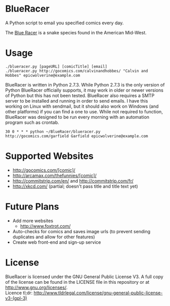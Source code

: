 BlueRacer
===========

A Python script to email you specified comics every day.


The [Blue Racer](https://en.wikipedia.org/wiki/Coluber_constrictor_foxii) is a snake species found in the American Mid-West.

Usage
===========

    ./blueracer.py [pageURL] [comicTitle] [email]  
    ./blueracer.py http://gocomics.com/calvinandhobbes/ "Calvin and Hobbes" epicwolverine@example.com

BlueRacer is written in Python 2.7.3. While Python 2.7.3 is the only version of Python BlueRacer officially supports, it may work in older or newer versions of Python but this has not been tested. BlueRacer also requires a SMTP server to be installed and running in order to send emails. I have this working on Linux with sendmail, but it should also work on Windows (and other platforms) if you can find a one to use. While not required to function, BlueRacer was designed to be run every morning with an automation program such as crontab. 

    30 0 * * * python ~/BlueRacer/blueracer.py http://gocomics.com/garfield Garfield epicwolverine@example.com

Supported Websites
===========
* http://gocomics.com/[comic]/
* http://arcamax.com/thefunnies/[comic]/
* http://commitstrip.com/en/ and http://commitstrip.com/fr/
* http://xkcd.com/ (partial; doesn't pass title and title text yet)

Future Plans
===========
* Add more websites
    * http://www.foxtrot.com/
* Auto-checks for comics and saves image urls (to prevent sending duplicates and allow for other features)
* Create web front-end and sign-up service
 
License
===========
BlueRacer is licensed under the GNU General Public License V3. A full copy of the license can be found in the LICENSE file in this repository or at http://www.gnu.org/licenses/.    
Licence tl;dr: http://www.tldrlegal.com/license/gnu-general-public-license-v3-(gpl-3)
